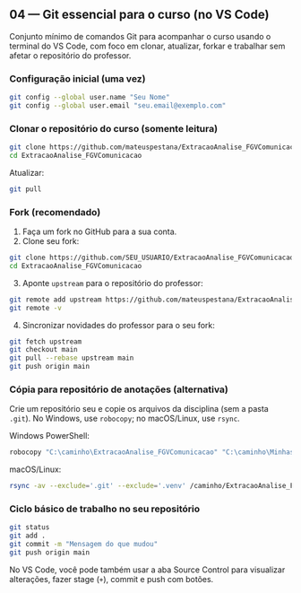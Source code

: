 ## 04 — Git essencial para o curso (no VS Code)

Conjunto mínimo de comandos Git para acompanhar o curso usando o terminal do VS Code, com foco em clonar, atualizar, forkar e trabalhar sem afetar o repositório do professor.

### Configuração inicial (uma vez)

```bash
git config --global user.name "Seu Nome"
git config --global user.email "seu.email@exemplo.com"
```

### Clonar o repositório do curso (somente leitura)

```bash
git clone https://github.com/mateuspestana/ExtracaoAnalise_FGVComunicacao
cd ExtracaoAnalise_FGVComunicacao
```

Atualizar:

```bash
git pull
```

### Fork (recomendado)

1) Faça um fork no GitHub para a sua conta.
2) Clone seu fork:

```bash
git clone https://github.com/SEU_USUARIO/ExtracaoAnalise_FGVComunicacao
cd ExtracaoAnalise_FGVComunicacao
```

3) Aponte `upstream` para o repositório do professor:

```bash
git remote add upstream https://github.com/mateuspestana/ExtracaoAnalise_FGVComunicacao
git remote -v
```

4) Sincronizar novidades do professor para o seu fork:

```bash
git fetch upstream
git checkout main
git pull --rebase upstream main
git push origin main
```

### Cópia para repositório de anotações (alternativa)

Crie um repositório seu e copie os arquivos da disciplina (sem a pasta `.git`). No Windows, use `robocopy`; no macOS/Linux, use `rsync`.

Windows PowerShell:

```powershell
robocopy "C:\caminho\ExtracaoAnalise_FGVComunicacao" "C:\caminho\MinhasAnotacoesDados" /E /XD .git .venv
```

macOS/Linux:

```bash
rsync -av --exclude='.git' --exclude='.venv' /caminho/ExtracaoAnalise_FGVComunicacao/ /caminho/MinhasAnotacoesDados/
```

### Ciclo básico de trabalho no seu repositório

```bash
git status
git add .
git commit -m "Mensagem do que mudou"
git push origin main
```

No VS Code, você pode também usar a aba Source Control para visualizar alterações, fazer stage (`+`), commit e push com botões.


